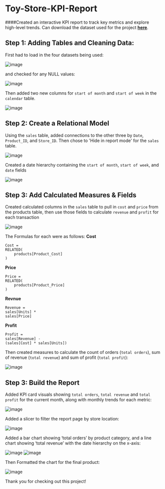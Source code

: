 # Toy-Store-KPI-Report
####Created an interactive KPI report to track key metrics and explore high-level trends.
Can download the dataset used for the project <a href = "https://maven-datasets.s3.amazonaws.com/Maven+Toys/Maven+Toys.zip">**here**</a>.

## Step 1: Adding Tables and Cleaning Data:


First had to load in the four datasets being used:

![image](https://github.com/user-attachments/assets/72039477-4eb5-4e4b-a63a-ee3254a777a9)


and checked for any NULL values:

![image](https://github.com/user-attachments/assets/47260be6-e4ea-4b29-90c8-fc58607b2cae)


Then added two new columns for `start of month` and `start of week` in the `calendar` table.

![image](https://github.com/user-attachments/assets/35499868-f03d-4ac3-8c7d-91f7ad24bfaf)


## Step 2: Create a Relational Model


Using the `sales` table, added connections to the other three by `Date`, `Product_ID`, and `Store_ID`.
Then chose to 'Hide in report mode' for the `sales` table.

![image](https://github.com/user-attachments/assets/ee16445d-eb9f-411d-b862-20efe522c10a)


Created a date hierarchy containing the `start of month`, `start of week`, and `date` fields

![image](https://github.com/user-attachments/assets/12169d85-dab5-4097-ba37-05db56116671)


## Step 3: Add Calculated Measures & Fields


Created calculated columns in the `sales` table to pull in `cost` and `price` from the products table, then use those fields to calculate `revenue` and `profit` for each transaction

![image](https://github.com/user-attachments/assets/5df31346-f95b-478d-95cc-bdecb3394d70)

The Formulas for each were as follows:
**Cost**
```
Cost = 
RELATED(
    products[Product_Cost]
)
```
**Price**
```
Price = 
RELATED(
    products[Product_Price]
)
```
**Revnue**
```
Revenue = 
sales[Units] *
sales[Price]
```
**Profit**
```
Profit = 
sales[Revenue] -
(sales[Cost] * sales[Units])
```


Then created measures to calculate the count of orders (`total orders`), sum of revenue (`total revenue`) and sum of profit (`total profit`):

![image](https://github.com/user-attachments/assets/da2d18c6-e334-4063-98fd-60e8c0f52162)


## Step 3: Build the Report


Added KPI card visuals showing `total orders`, `total revenue` and `total profit` for the current month, along with monthly trends for each metric:

![image](https://github.com/user-attachments/assets/5cdc9b8f-207f-4072-8889-b94f7be54e63)


Added a slicer to filter the report page by store location:

![image](https://github.com/user-attachments/assets/cb82b3ca-1eb1-4fb4-8640-96d99b1610bb)


Added a bar chart showing ‘total orders’ by product category, and a line chart showing ‘total revenue’ with the date hierarchy on the x-axis:

![image](https://github.com/user-attachments/assets/fae31665-7b81-431c-98be-bfe05ebec5c6)
![image](https://github.com/user-attachments/assets/52d665c2-6404-40fa-892c-02717bbc3799)


Then Formatted the chart for the final product:

![image](https://github.com/user-attachments/assets/1cefa7a0-a0a7-4894-b813-eaba0957edcb)

Thank you for checking out this project!
